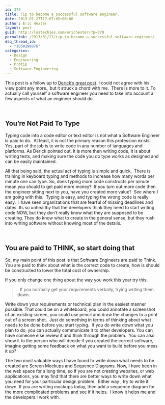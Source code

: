 ```yaml
---
id: 379
title: Tip to become a successful software engineer.
date: 2013-01-27T17:07:05+00:00
author: Eric Hexter
layout: post
guid: http://lostechies.com/erichexter/?p=379
permalink: /2013/01/27/tip-to-become-a-successful-software-engineer/
dsq_thread_id:
  - "1050198076"
categories:
  - Design
  - Engineering
  - Protip
  - Software Engineering
---
```

This post is a follow up to <a href="http://lostechies.com/derickbailey/2013/01/21/you-are-not-paid-to-write-software/" target="_blank">Derick’s great post</a>. I could not agree with his view point any more., but it struck a chord with me.  There is more to it. To actually call yourself a software engineer you need to take into account a few aspects of what an engineer should do.

&nbsp;

## You&#8217;re Not Paid To Type

Typing code into a code editor or text editor is not what a Software Engineer is paid to do.  At least, it is not the primary reason this profession exists.  Yes, part of the job is to write code in any number of languages and platforms. As Derick pointed out, it is more then writing code, it is about writing tests, and making sure the code you do type works as designed and can be easily maintained.

All that being said, the actual act of typing is simple and quick.  There is training in keyboard typing and methods to increase how many words per minute one can type. So, does typing more code constructs per minute mean you should to get paid more money?  If you turn out more code then the engineer sitting next to you, have you created more value?  See where I am going with this.  Typing is easy, and typing the wrong code is really easy.  I have seen organizations that are fearful of missing deadlines and dates. Its so unhealthy that the developers think they need to start writing code NOW, but they don’t really know what they are supposed to be creating. They do know what to create in the general sense, but they rush into writing software without knowing most of the details.

&nbsp;

## You are paid to THINK, so start doing that

So, my main point of this post is that Software Engineers are paid to Think.  You are paid to think about what is the correct code to create, how is should be constructed to lower the total cost of ownership.

If you only change one thing about the way you work this year try this.

>   If you normally get your requirements verbally, trying writing them down.

Write down your requirements or technical plan in the easiest manner possible. That could be on a whiteboard, you could annotate a screenshot of an existing screen, you could use pencil and draw the changes to a print out of a screen shot.  Just do something in terms of thinking about what needs to be done before you start typing.  If you do write down what you plan to do, you can actually communicate it to other developers. You can have someone else review it and think through the problem.  You can also show it to the person who will decide if you created the correct software, imagine getting some feedback on what you want to build before you mess it up?

The two most valuable ways I have found to write down what needs to be created are Screen Mockups and Sequence Diagrams. Now, I have been in the web space for a long time, so if you are not creating websites, or web applications, you may find that there are better ways to write down what you need for your particular design problem.  Either way , try to write it down. If you are writing mockups today, then add a sequence diagram for the more complicated problems and see if it helps.  I know it helps me and the developers I work with.